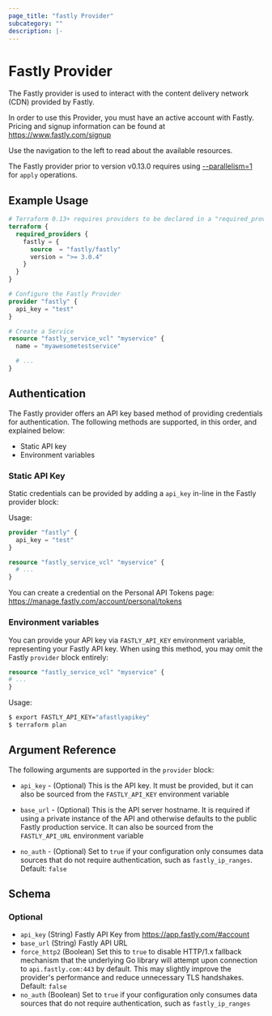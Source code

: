 ```yaml
---
page_title: "fastly Provider"
subcategory: ""
description: |-
---
```


# Fastly Provider

The Fastly provider is used to interact with the content delivery network (CDN)
provided by Fastly.

In order to use this Provider, you must have an active account with Fastly.
Pricing and signup information can be found at https://www.fastly.com/signup

Use the navigation to the left to read about the available resources.

The Fastly provider prior to version v0.13.0 requires using
[--parallelism=1](/docs/commands/apply.html#parallelism-n) for `apply` operations.

## Example Usage

```terraform
# Terraform 0.13+ requires providers to be declared in a "required_providers" block
terraform {
  required_providers {
    fastly = {
      source  = "fastly/fastly"
      version = ">= 3.0.4"
    }
  }
}

# Configure the Fastly Provider
provider "fastly" {
  api_key = "test"
}

# Create a Service
resource "fastly_service_vcl" "myservice" {
  name = "myawesometestservice"

  # ...
}
```

## Authentication

The Fastly provider offers an API key based method of providing credentials for
authentication. The following methods are supported, in this order, and
explained below:

- Static API key
- Environment variables


### Static API Key

Static credentials can be provided by adding a `api_key` in-line in the
Fastly provider block:

Usage:

```terraform
provider "fastly" {
  api_key = "test"
}

resource "fastly_service_vcl" "myservice" {
  # ...
}
```

You can create a credential on the Personal API Tokens page: https://manage.fastly.com/account/personal/tokens

### Environment variables

You can provide your API key via `FASTLY_API_KEY` environment variable,
representing your Fastly API key. When using this method, you may omit the
Fastly `provider` block entirely:

```terraform
resource "fastly_service_vcl" "myservice" {
# ...
}
```

Usage:

```sh
$ export FASTLY_API_KEY="afastlyapikey"
$ terraform plan
```

## Argument Reference

The following arguments are supported in the `provider` block:

* `api_key` - (Optional) This is the API key. It must be provided, but
  it can also be sourced from the `FASTLY_API_KEY` environment variable

* `base_url` - (Optional) This is the API server hostname. It is required
  if using a private instance of the API and otherwise defaults to the
  public Fastly production service. It can also be sourced from the
  `FASTLY_API_URL` environment variable

* `no_auth` - (Optional) Set to `true` if your configuration only consumes data sources that do not require authentication, such as `fastly_ip_ranges`. Default: `false`

<!-- schema generated by tfplugindocs -->
## Schema

### Optional

- `api_key` (String) Fastly API Key from https://app.fastly.com/#account
- `base_url` (String) Fastly API URL
- `force_http2` (Boolean) Set this to `true` to disable HTTP/1.x fallback mechanism that the underlying Go library will attempt upon connection to `api.fastly.com:443` by default. This may slightly improve the provider's performance and reduce unnecessary TLS handshakes. Default: `false`
- `no_auth` (Boolean) Set to `true` if your configuration only consumes data sources that do not require authentication, such as `fastly_ip_ranges`
